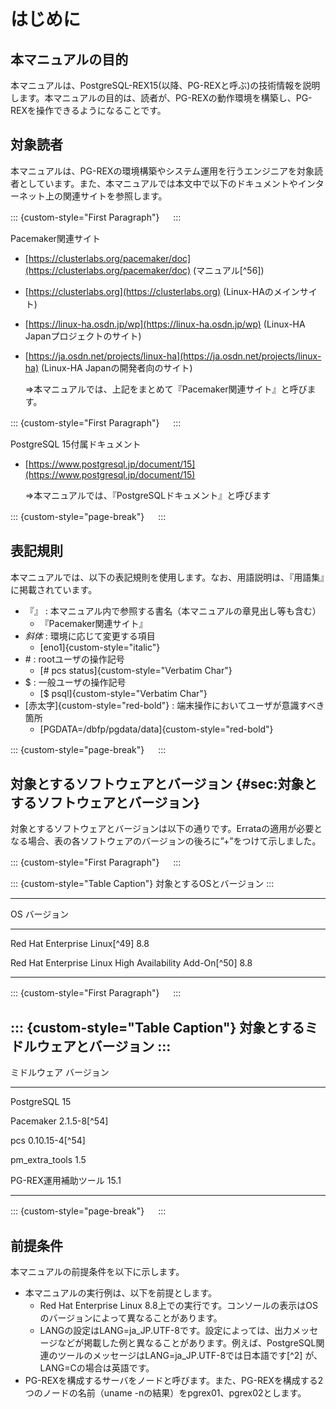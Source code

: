 はじめに
========

本マニュアルの目的
----------

本マニュアルは、PostgreSQL-REX15(以降、PG-REXと呼ぶ)の技術情報を説明します。本マニュアルの目的は、読者が、PG-REXの動作環境を構築し、PG-REXを操作できるようになることです。

対象読者
--------

本マニュアルは、PG-REXの環境構築やシステム運用を行うエンジニアを対象読者としています。また、本マニュアルでは本文中で以下のドキュメントやインターネット上の関連サイトを参照します。

::: {custom-style="First Paragraph"}
　
:::

Pacemaker関連サイト

-   [https://clusterlabs.org/pacemaker/doc](https://clusterlabs.org/pacemaker/doc) (マニュアル[^56])
-   [https://clusterlabs.org](https://clusterlabs.org) (Linux-HAのメインサイト)
-   [https://linux-ha.osdn.jp/wp](https://linux-ha.osdn.jp/wp) (Linux-HA Japanプロジェクトのサイト)
-   [https://ja.osdn.net/projects/linux-ha](https://ja.osdn.net/projects/linux-ha) (Linux-HA Japanの開発者向のサイト)

    ⇒本マニュアルでは、上記をまとめて『Pacemaker関連サイト』と呼びます。

::: {custom-style="First Paragraph"}
　
:::

PostgreSQL 15付属ドキュメント

-   [https://www.postgresql.jp/document/15](https://www.postgresql.jp/document/15)

    ⇒本マニュアルでは、『PostgreSQLドキュメント』と呼びます

::: {custom-style="page-break"}
　
:::


表記規則
--------

本マニュアルでは、以下の表記規則を使用します。なお、用語説明は、『用語集』に掲載されています。


* 『』 : 本マニュアル内で参照する書名（本マニュアルの章見出し等も含む）
  - 『Pacemaker関連サイト』
* *斜体* : 環境に応じて変更する項目
  - [eno1]{custom-style="italic"}
* \# : rootユーザの操作記号
  - [\# pcs status]{custom-style="Verbatim Char"}
* \$ : 一般ユーザの操作記号
  - [\$ psql]{custom-style="Verbatim Char"}
* [赤太字]{custom-style="red-bold"} : 端末操作においてユーザが意識すべき箇所
  - [PGDATA=/dbfp/pgdata/data]{custom-style="red-bold"}

::: {custom-style="page-break"}
　
:::

対象とするソフトウェアとバージョン {#sec:対象とするソフトウェアとバージョン}
-------------------------

対象とするソフトウェアとバージョンは以下の通りです。Errataの適用が必要となる場合、表の各ソフトウェアのバージョンの後ろに”+”をつけて示しました。

::: {custom-style="First Paragraph"}
　
:::

::: {custom-style="Table Caption"}
対象とするOSとバージョン
:::

  ----------------------------------------------------------------------------------
  OS                                                     バージョン
  ------------------------------------------------------ -------------------
  Red Hat Enterprise Linux[^49]                          8.8
  
  Red Hat Enterprise Linux High Availability Add-On[^50] 8.8

  ----------------------------------------------------------------------------------

::: {custom-style="First Paragraph"}
　
:::

::: {custom-style="Table Caption"}
対象とするミドルウェアとバージョン
:::
  ----------------------------------------------------------------------------------
  ミドルウェア                                           バージョン
  ------------------------------------------------------ -------------------
  PostgreSQL                                             15

  Pacemaker                                              2.1.5-8[^54]

  pcs                                                    0.10.15-4[^54]

  pm_extra_tools                                         1.5

  PG-REX運用補助ツール                                   15.1

  ----------------------------------------------------------------------------------

::: {custom-style="page-break"}
　
:::

前提条件
--------

本マニュアルの前提条件を以下に示します。

* 本マニュアルの実行例は、以下を前提とします。
  - Red Hat Enterprise Linux 8.8上での実行です。コンソールの表示はOSのバージョンによって異なることがあります。
  - LANGの設定はLANG=ja_JP.UTF-8です。設定によっては、出力メッセージなどが掲載した例と異なることがあります。例えば、PostgreSQL関連のツールのメッセージはLANG=ja_JP.UTF-8では日本語です[^2] が、LANG=Cの場合は英語です。
* PG-REXを構成するサーバをノードと呼びます。また、PG-REXを構成する2つのノードの名前（uname -nの結果）をpgrex01、pgrex02とします。


